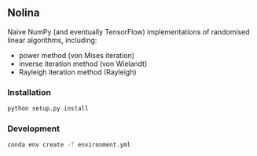 ## Nolina

Naive NumPy (and eventually TensorFlow) implementations of randomised linear algorithms, including:

- power method (von Mises iteration)
- inverse iteration method (von Wielandt)
- Rayleigh iteration method (Rayleigh)


### Installation

```bash
python setup.py install
```


### Development

```bash
conda env create -f environment.yml
```
